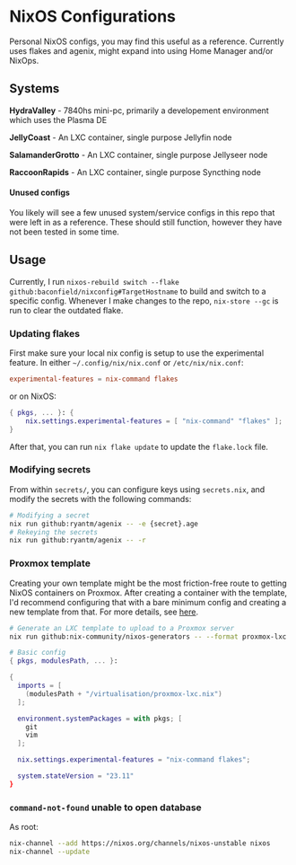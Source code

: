 # NixOS Configurations
Personal NixOS configs, you may find this useful as a reference. Currently uses flakes and agenix, might expand into using Home Manager and/or NixOps.


## Systems

**HydraValley** - 7840hs mini-pc, primarily a developement environment which uses the Plasma DE

**JellyCoast** - An LXC container, single purpose Jellyfin node

**SalamanderGrotto** - An LXC container, single purpose Jellyseer node

**RaccoonRapids** - An LXC container, single purpose Syncthing node

#### Unused configs
You likely will see a few unused system/service configs in this repo that were left in as a reference. These should still function, however they have not been tested in some time.

## Usage
Currently, I run `nixos-rebuild switch --flake github:baconfield/nixconfig#TargetHostname` to build and switch to a specific config. Whenever I make changes to the repo, `nix-store --gc` is run to clear the outdated flake.


### Updating flakes
First make sure your local nix config is setup to use the experimental feature.
In either `~/.config/nix/nix.conf` or `/etc/nix/nix.conf`:
```conf
experimental-features = nix-command flakes
```
or on NixOS:
```Nix
{ pkgs, ... }: {
    nix.settings.experimental-features = [ "nix-command" "flakes" ];
}
```
After that, you can run `nix flake update` to update the `flake.lock` file.

### Modifying secrets
From within `secrets/`, you can configure keys using `secrets.nix`, and modify the secrets with the following commands:
```sh
# Modifying a secret
nix run github:ryantm/agenix -- -e {secret}.age
# Rekeying the secrets
nix run github:ryantm/agenix -- -r
```

### Proxmox template
Creating your own template might be the most friction-free route to getting NixOS containers on Proxmox. After creating a container with the template, I'd recommend configuring that with a bare minimum config and creating a new template from that. For more details, see [here](https://nixos.wiki/wiki/Proxmox_Virtual_Environment#LXC).

```sh
# Generate an LXC template to upload to a Proxmox server
nix run github:nix-community/nixos-generators -- --format proxmox-lxc
```

```nix
# Basic config
{ pkgs, modulesPath, ... }:

{
  imports = [
    (modulesPath + "/virtualisation/proxmox-lxc.nix")
  ];

  environment.systemPackages = with pkgs; [
    git
    vim
  ];

  nix.settings.experimental-features = "nix-command flakes";

  system.stateVersion = "23.11"
}
```

### `command-not-found` unable to open database
As root:
```sh
nix-channel --add https://nixos.org/channels/nixos-unstable nixos
nix-channel --update
```

